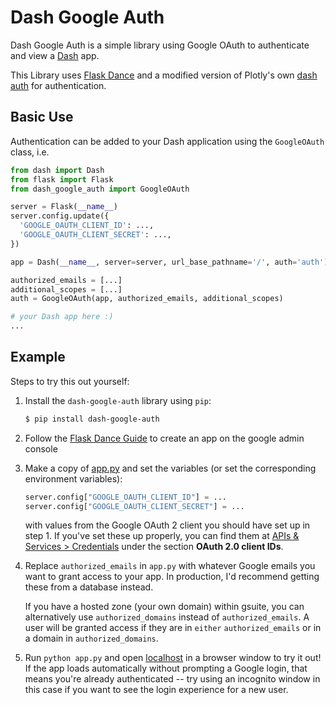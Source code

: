 # Dash Google Auth

Dash Google Auth is a simple library using Google OAuth to authenticate and
view a [Dash](https://dash.plot.ly/) app.

This Library uses [Flask Dance](https://github.com/singingwolfboy/flask-dance)
and a modified version of Plotly's own [dash auth](https://github.com/plotly/dash-auth)
for authentication.

## Basic Use

Authentication can be added to your Dash application using the `GoogleOAuth`
class, i.e.

```python
from dash import Dash
from flask import Flask
from dash_google_auth import GoogleOAuth

server = Flask(__name__)
server.config.update({
  'GOOGLE_OAUTH_CLIENT_ID': ...,
  'GOOGLE_OAUTH_CLIENT_SECRET': ...,
})

app = Dash(__name__, server=server, url_base_pathname='/', auth='auth')

authorized_emails = [...]
additional_scopes = [...]
auth = GoogleOAuth(app, authorized_emails, additional_scopes)

# your Dash app here :)
...
```

## Example
Steps to try this out yourself:

1. Install the `dash-google-auth` library using `pip`:

    ```bash
    $ pip install dash-google-auth
    ```

2. Follow the [Flask Dance Guide](http://flask-dance.readthedocs.io/en/latest/quickstarts/google.html)
   to create an app on the google admin console

3. Make a copy of [app.py](https://github.com/lucaschapin/dash-google-auth/blob/master/app.py)
   and set the variables (or set the corresponding environment variables):
    ```python
    server.config["GOOGLE_OAUTH_CLIENT_ID"] = ...
    server.config["GOOGLE_OAUTH_CLIENT_SECRET"] = ...
    ```
   with values from the Google OAuth 2 client you should have set up in step 1.
   If you've set these up properly, you can find them at
   [APIs & Services > Credentials](https://console.developers.google.com/apis/credentials)
   under the section **OAuth 2.0 client IDs**.

4. Replace `authorized_emails` in `app.py` with whatever
   Google emails you want to grant access to your app. In production, I'd
   recommend getting these from a database instead.

   If you have a hosted zone (your own domain) within gsuite, you can alternatively use
   `authorized_domains` instead of `authorized_emails`.  A user will be granted access
   if they are in `either` `authorized_emails` or in a domain in `authorized_domains`.

5. Run `python app.py` and open [localhost](http://localhost:8050/) in a
   browser window to try it out! If the app loads automatically without
   prompting a Google login, that means you're already authenticated -- try
   using an incognito window in this case if you want to see the login
   experience for a new user.
